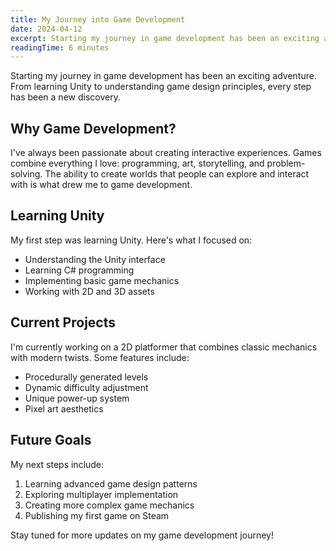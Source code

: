 ```yaml
---
title: My Journey into Game Development
date: 2024-04-12
excerpt: Starting my journey in game development has been an exciting adventure. From learning Unity to understanding game design principles, every step has been a new discovery.
readingTime: 6 minutes
---
```


Starting my journey in game development has been an exciting adventure. From learning Unity to understanding game design principles, every step has been a new discovery.

## Why Game Development?

I've always been passionate about creating interactive experiences. Games combine everything I love: programming, art, storytelling, and problem-solving. The ability to create worlds that people can explore and interact with is what drew me to game development.

## Learning Unity

My first step was learning Unity. Here's what I focused on:
- Understanding the Unity interface
- Learning C# programming
- Implementing basic game mechanics
- Working with 2D and 3D assets

## Current Projects

I'm currently working on a 2D platformer that combines classic mechanics with modern twists. Some features include:
- Procedurally generated levels
- Dynamic difficulty adjustment
- Unique power-up system
- Pixel art aesthetics

## Future Goals

My next steps include:
1. Learning advanced game design patterns
2. Exploring multiplayer implementation
3. Creating more complex game mechanics
4. Publishing my first game on Steam

Stay tuned for more updates on my game development journey! 